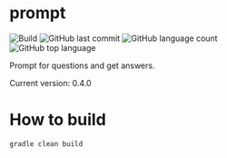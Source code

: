 # prompt
![Build](https://github.com/trevorism/prompt/actions/workflows/deploy.yml/badge.svg)
![GitHub last commit](https://img.shields.io/github/last-commit/trevorism/prompt)
![GitHub language count](https://img.shields.io/github/languages/count/trevorism/prompt)
![GitHub top language](https://img.shields.io/github/languages/top/trevorism/prompt)

Prompt for questions and get answers.

Current version: 0.4.0

# How to build
`gradle clean build`
